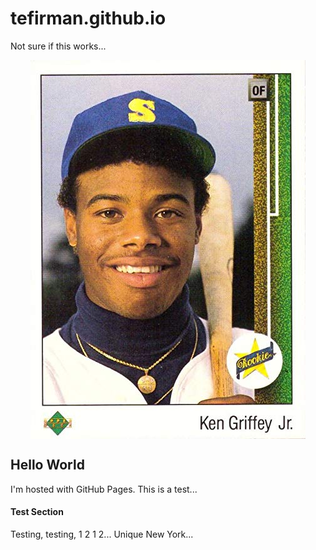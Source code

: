 
<style>
img {
    display: block;
    margin-left: auto;
    margin-right: auto;
}
</style>

# tefirman.github.io

Not sure if this works...

<img src="KGJ_rookie.jpg" alt="KGJ" width="440" height="606" class="center">

## Hello World
I'm hosted with GitHub Pages. This is a test...

#### Test Section
Testing, testing, 1 2 1 2... Unique New York...
